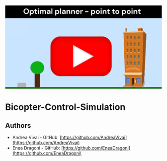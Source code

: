 [![YouTube](./video_presentation.png)](https://www.youtube.com/watch?v=o5_tFz1EYyw)


# Bicopter-Control-Simulation


## Authors
- Andrea Vivai - GitHub: [https://github.com/AndreaVivai](https://github.com/AndreaVivai)
- Enea Dragoni - GitHub: [https://github.com/EneaDragoni](https://github.com/EneaDragoni)
